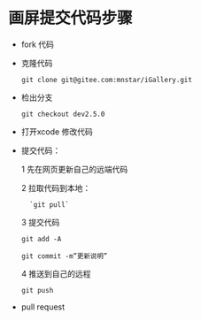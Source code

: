 # 画屏提交代码步骤

* fork 代码
* 克隆代码

  `git clone git@gitee.com:mnstar/iGallery.git`

* 检出分支

  `git checkout dev2.5.0`

* 打开xcode 修改代码
* 提交代码：

  1 先在网页更新自己的远端代码

  2 拉取代码到本地：

  ```text
    `git pull`
  ```

  3 提交代码

  `git add -A`

  `git commit -m”更新说明”`

  4 推送到自己的远程

  `git push`

* pull request


